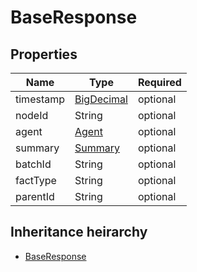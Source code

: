 

# BaseResponse

## Properties

Name | Type | Required
-------- | -------- | --------
timestamp | [BigDecimal](BigDecimal.md) | optional
nodeId | String | optional
agent | [Agent](Agent.md) | optional
summary | [Summary](Summary.md) | optional
batchId | String | optional
factType | String | optional
parentId | String | optional




## Inheritance heirarchy


* [BaseResponse](BaseResponse.md)
